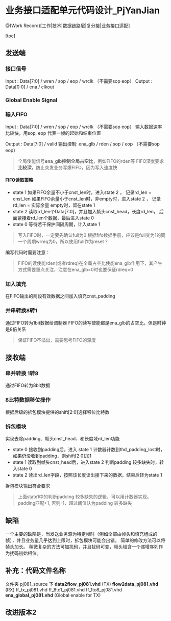 # 业务接口适配单元代码设计_PjYanJian
@(Work Record)[工作|技术|数据链路层|复分接|业务接口适配]

[toc]

## 发送端
### 接口信号
Input :   Data[7:0]   / wren / sop / eop / wrclk （不需要sop eop）
Output :   Data[0:0] / ena / clkout

### Global Enable Signal 


### 输入FIFO
Input :  Data[7:0]   / wren / sop / eop / wrclk （不需要sop eop）
输入数据速率比较快，用sop, eop 代表一帧的起始和结束位置

Output :  Data[7:0] / valid
输出控制:   ena_glb / rden / sop / eop （不需要sop eop）

> 全局使能信号**ena_glb控制全局占空比**，例如FIFO的rden等
> FIFO深度要求**比较深**，防止突发业务写爆FIFO，因为写入速度快

#### FIFO读取策略
- state 1 
如果FIFO余量不小于cnst_len时，进入state 2 ， 记录rd_len = cnst_len
如果FIFO余量小于cnst_len时，非empty时，进入state 2 ， 记录rd_len = 实际余量
empty时，留在state 1
- state 2
读取rd_len个Data[7:0]，并且加入帧头cnst_head，长度rd_len， 后面紧接着rd_len个数据，最后进入state 0
- state 0
等待若干保护间隔周期，计入state 1

> 写入FIFO时，一定要先确认full为0
> 根据fifo数据手册，应该是full变为1的同一个周期wrreq为0，所以使用full作为reset？

编写代码时需要注意：
> FIFO的读使能rden(或者rdreq)在全局占空比使能ena_glb作用下，其产生方式需要重点关注，注意在ena_glb=0时也要保证rdreq=0

### 加入填充
在FIFO输出的两段有效数据之间加入填充cnst_padding

### 并串转换8转1
通过FIFO转为1bit数据给调制器
FIFO的读写使能都是ena_glb的占空比，但是时钟是8倍关系
> 保证FIFO不溢出，需要思考FIFO的深度 

## 接收端
### 串并转换 1转8
通过FIFO转为8bit数据
### 8比特数据移位操作
根据后级的拆包模块提供的shift[2:0]选择移位比特数
### 拆包模块
实现去除padding、帧头cnst_head、和长度域rd_len功能
- state 0
接收到padding后，进入 state 1
计数器计数到thd_padding_lost时，如果仍没收到padding，则shift[2:0]加1
- state 1
读取到帧头cnst_head后，进入state 2 
判断padding 较多缺失时，转入state 0
- state 2
读出rd_len字段，按照该长度读出接下来的数据，结束后转为state 1

拆包模块输出符合要求
> 上面state1中的判断padding 较多缺失的逻辑，可以用计数器实现。padding匹配+1, 否则-1，超过阈值认为padding 较多缺失

## 缺陷
一个主要的缺陷是，当发送业务源为特定帧时（例如全部由帧头和填充组成的帧），并且业务量几乎达到上限时，拆包模块可能会出错。
简单的修改方法可以将帧头加长。
稍微复杂的方法可加扰码，并且扰码可变，帧头域含一个递增序列作为扰码初始相位。

## 补充：代码文件名称
文件夹 pj081_source 下
**data2flow_pj081.vhd**    (TX)
**flow2data_pj081.vhd**    (RX)
ff_tx_pj081.vhd
ff_8to1_pj081.vhd
ff_1to8_pj081.vhd
**ena_global_pj081.vhd**   (Global enable for TX)

## 改进版本2
